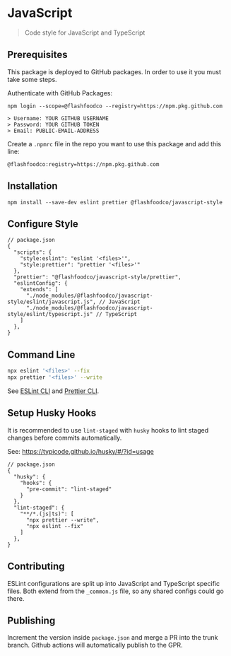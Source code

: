 # JavaScript

> Code style for JavaScript and TypeScript

## Prerequisites

This package is deployed to GitHub packages. In order to use it you must take some steps.

Authenticate with GitHub Packages:

```
npm login --scope=@flashfoodco --registry=https://npm.pkg.github.com

> Username: YOUR GITHUB USERNAME
> Password: YOUR GITHUB TOKEN
> Email: PUBLIC-EMAIL-ADDRESS
```

Create a `.npmrc` file in the repo you want to use this package and add this line:

```
@flashfoodco:registry=https://npm.pkg.github.com
```

## Installation

```
npm install --save-dev eslint prettier @flashfoodco/javascript-style
```

## Configure Style

```jsonc
// package.json
{
  "scripts": {
    "style:eslint": "eslint '<files>'",
    "style:prettier": "prettier '<files>'"
  },
  "prettier": "@flashfoodco/javascript-style/prettier",
  "eslintConfig": {
    "extends": [
      "./node_modules/@flashfoodco/javascript-style/eslint/javascript.js", // JavaScript
      "./node_modules/@flashfoodco/javascript-style/eslint/typescript.js" // TypeScript
    ]
  },
}
```

## Command Line

```sh
npx eslint '<files>' --fix
npx prettier '<files>' --write
```

See [ESLint CLI](https://eslint.org/docs/user-guide/command-line-interface) and [Prettier CLI](https://prettier.io/docs/en/cli.html).

## Setup Husky Hooks

It is recommended to use `lint-staged` with `husky` hooks to lint staged changes before commits automatically.

See: https://typicode.github.io/husky/#/?id=usage

```jsonc
// package.json
{
  "husky": {
    "hooks": {
      "pre-commit": "lint-staged"
    }
  },
  "lint-staged": {
    "**/*.(js|ts)": [
      "npx prettier --write",
      "npx eslint --fix"
    ]
  },
}

```

## Contributing

ESLint configurations are split up into JavaScript and TypeScript specific files. Both extend from the `_common.js` file, so any shared configs could go there.

## Publishing

Increment the version inside `package.json` and merge a PR into the trunk branch. Github actions will automatically publish to the GPR.
